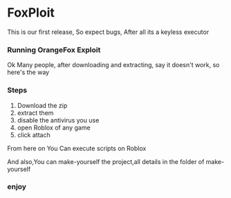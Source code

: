 # FoxPloit
This is our first release, So expect bugs, After all its a keyless executor

### Running OrangeFox Exploit

Ok Many people, after downloading and extracting, say it doesn't work, so here's the way

### Steps

1. Download the zip
2. extract them
3. disable the antivirus you use
4. open Roblox of any game
5. click attach

From here on You Can execute scripts on Roblox 

And also,You can make-yourself the project,all details in the folder of make-yourself

### enjoy
